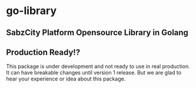 # go-library

## SabzCity Platform Opensource Library in Golang 

## Production Ready!?
This package is under development and not ready to use in real production. It can have breakable changes until version 1 release.
But we are glad to hear your experience or idea about this package.